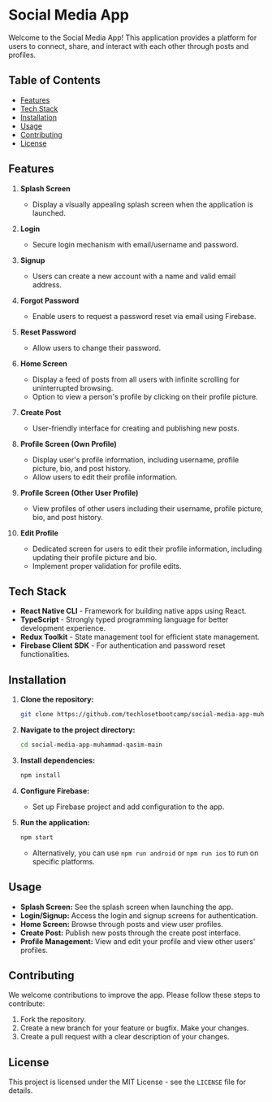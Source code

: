 # Social Media App

Welcome to the Social Media App! This application provides a platform for users to connect, share, and interact with each other through posts and profiles.

## Table of Contents

- [Features](#features)
- [Tech Stack](#tech-stack)
- [Installation](#installation)
- [Usage](#usage)
- [Contributing](#contributing)
- [License](#license)

## Features

1. **Splash Screen**

   - Display a visually appealing splash screen when the application is launched.

2. **Login**

   - Secure login mechanism with email/username and password.

3. **Signup**

   - Users can create a new account with a name and valid email address.

4. **Forgot Password**

   - Enable users to request a password reset via email using Firebase.

5. **Reset Password**

   - Allow users to change their password.

6. **Home Screen**

   - Display a feed of posts from all users with infinite scrolling for uninterrupted browsing.
   - Option to view a person's profile by clicking on their profile picture.

7. **Create Post**

   - User-friendly interface for creating and publishing new posts.

8. **Profile Screen (Own Profile)**

   - Display user's profile information, including username, profile picture, bio, and post history.
   - Allow users to edit their profile information.

9. **Profile Screen (Other User Profile)**

   - View profiles of other users including their username, profile picture, bio, and post history.

10. **Edit Profile**
    - Dedicated screen for users to edit their profile information, including updating their profile picture and bio.
    - Implement proper validation for profile edits.

## Tech Stack

- **React Native CLI** - Framework for building native apps using React.
- **TypeScript** - Strongly typed programming language for better development experience.
- **Redux Toolkit** - State management tool for efficient state management.
- **Firebase Client SDK** - For authentication and password reset functionalities.

## Installation

1. **Clone the repository:**

   ```bash
   git clone https://github.com/techlosetbootcamp/social-media-app-muhammad-qasim.git

   ```

2. **Navigate to the project directory:**
   ```bash
   cd social-media-app-muhammad-qasim-main
   ```
3. **Install dependencies:**

   ```bash
   npm install
   ```

4. **Configure Firebase:**

   - Set up Firebase project and add configuration to the app.

5. **Run the application:**

   ```bash
   npm start
   ```

   - Alternatively, you can use `npm run android` or `npm run ios` to run on specific platforms.

## Usage

- **Splash Screen:** See the splash screen when launching the app.
- **Login/Signup:** Access the login and signup screens for authentication.
- **Home Screen:** Browse through posts and view user profiles.
- **Create Post:** Publish new posts through the create post interface.
- **Profile Management:** View and edit your profile and view other users' profiles.

## Contributing

We welcome contributions to improve the app. Please follow these steps to contribute:

1. Fork the repository.
2. Create a new branch for your feature or bugfix.
   Make your changes.
3. Create a pull request with a clear description of your changes.

## License

This project is licensed under the MIT License - see the `LICENSE` file for details.
